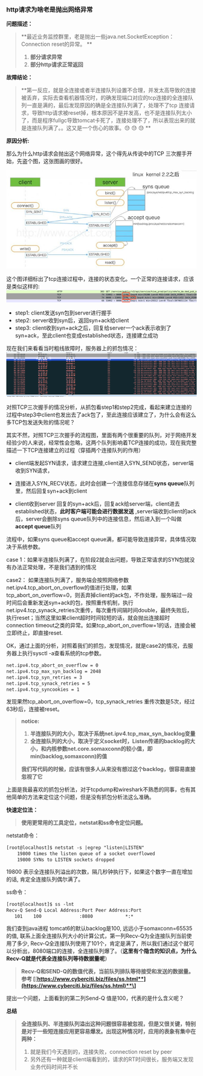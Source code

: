 ### http请求为啥老是抛出网络异常

**问题描述：**

> **最近业务监控群里，老是抛出一些java.net.SocketException：Connection reset的异常。        **
>
> 1. **部分请求异常**
> 2. **部分http请求正常返回**

**故障结论：**

> **第一反应，就是全连接或者半连接队列设置不合理，并发太高导致的连接被丢弃，实际去查看机器情况时，的确发现端口对应的tcp连接的全连接队列一直是满的，最后发现原因的确是全连接队列满了，处理不了tcp 连接请求，导致http请求被reset掉，根本原因不是并发高，也不是连接队列太小了，而是程序fullgc导致tomcat卡死了，连接处理不了，所以表现出来的就是连接队列满了。。这又是一个伤心的故事。😓    😓    😓  **

**原因分析:**

那么为什么http请求会抛出这个网络异常，这个得先从传说中的TCP 三次握手开始，先盗个图，这张图画的很好。

![](/assets/tcp_sync_ack.png)

这个图详细标出了tcp连接过程中，连接的状态变化。一个正常的连接请求，应该是类似这样的:![](/assets/wireshark_tcp_connect_state.png)

* step1: client发送syn包到server进行握手
* step2: server收到syn后，返回syn+ack给client
* step3: client收到syn+ack之后，回复给server一个ack表示收到了syn+ack，至此client也变成established状态，连接建立成功

现在我们来看看当时粗线故障时，服务器上的抓包情况：![](/assets/tcp_reset_server.png)

对照TCP三次握手的情况分析，从抓包看step1和step2完成，看起来建立连接的过程中step3中client也发出去了ack包了，至此连接应该建立了，为什么会有这么多TCP包发送失败的情况呢？

其实不然，对照TCP三次握手的流程图，里面有两个很重要的队列，对于网络开发经验少的人来说，经常性会忽略，这两个队列影响着TCP连接的成功，现在我完整描述一下TCP连接建立的过程（穿插两个连接队列的作用）

* client端发起SYN请求，请求建立连接,client进入SYN\_SEND状态，server端收到SYN请求，

* 连接进入SYN\_RECV状态，此时会创建一个连接信息存储在**syns queue**队列里，然后回复syn+ack到client

* client收到server 回复的syn+ack后，回复ack给server端，client进去established状态，**此时客户端可能会进行数据发送** ,server端收到client的ack后，server会删除syns queue队列中的连接信息，然后进入到一个叫做**accept queue**队列

流程中，如果syns queue和accept queue满，都可能导致连接异常，具体情况取决于系统参数。

case 1：如果半连接队列满了，在阶段2就会出问题，导致正常请求的SYN包就没有办法正常处理，不是我们遇到的情况

case2： 如果连接队列满了，服务端会按照网络参数net.ipv4.tcp\_abort\_on\_overflow的值进行处理，如果tcp\_abort\_on\_overflow=0，则丢弃掉client的ack包，不作处理，服务端过一段时间后会重新发送syn+ack的包，按照重传机制，执行net.ipv4.tcp\_synack\_retries次重传，每次重传间隔时间double，最终失败后，执行reset；当然这里如果client超时时间较短的话，就会抛出连接超时connection timeout之类的异常。如果tcp\_abort\_on\_overflow=1的话，连接会被立即终止，即直接reset.

OK，通过上面的分析，对照着我们的抓包，发现情况，就是case2的情况，去服务器上执行sysctl -a查看系统的tcp参数。

```
net.ipv4.tcp_abort_on_overflow = 0
net.ipv4.tcp_max_syn_backlog = 2048
net.ipv4.tcp_syn_retries = 3
net.ipv4.tcp_synack_retries = 5
net.ipv4.tcp_syncookies = 1
```

发现果然tcp\_abort\_on\_overflow=0，tcp\_synack\_retries 重传次数是5次，经过63秒后，连接被reset。

> **notice:**
>
> 1. **半连接队列的大小，取决于系统net.ipv4.tcp\_max\_syn\_backlog变量**
> 2. **全连接队列的大小，取决于定义socket时，Listen传递的backlog的大小，和内核参数net.core.somaxconn的较小值，即min\(backlog,somaxconn\)的值**
>
> **我们写代码的时候，应该有很多人从来没有想过这个backlog，很容易直接忽视了它**

上面是我最喜欢的抓包分析法，对于tcpdump和wireshark不熟悉的同事，也有其他简单的方法来定位这个问题，但是没有抓包分析法这么准确。

**快速定位法：**

> **使用更常用的工具定位，netstat和ss命令定位问题。**

netstat命令：

```
[root@localhost]$ netstat -s |egrep "listen|LISTEN"
    19800 times the listen queue of a socket overflowed
    19800 SYNs to LISTEN sockets dropped    
```

19800 表示全连接队列溢出的次数，隔几秒钟执行下，如果这个数字一直在增加的话, 肯定全连接队列偶尔满了。

ss命令：

```
[root@localhost]$ ss -lnt
Recv-Q Send-Q Local Address:Port Peer Address:Port
   101    100              :8080            *:*
```

我们查到java进程 tomcat6的默认backlog是100, 远远小于somaxconn=65535的值,  联系上面全连接队列大小的计算公式，第一列Recv-Q为全连接队列当前使用了多少, Recv-Q全连接队列使用了101个，肯定是满了，所以我们通过这个就可以分析出，8080端口的连接，全连接队列爆了。（**这里有个隐含的知识点，为什么Recv-Q就是代表全连接队列等待数据量呢**）

> **Recv-Q和SEND-Q的数值代表，当前队列排队等待接受和发送的数据量。参考 \[**[**https://www.cyberciti.biz/files/ss.html**](https://www.cyberciti.biz/files/ss.html)**\]**

提出一个问题，上面看到的第二列Send-Q 值是100，代表的是什么含义呢？

**总结**

> **全连接队列、半连接队列溢出这种问题很容易被忽视，但是又很关键，特别是对于一些短连接应用更容易爆发。出现这种情况时，应用的表象有集中在两种：**
>
> 1. 就是我们今天遇到的，连接失败，connection reset by peer
> 2. 另外还有一种就是client端看到的，请求的RT时间很长，服务端又发现业务代码时间并不长



